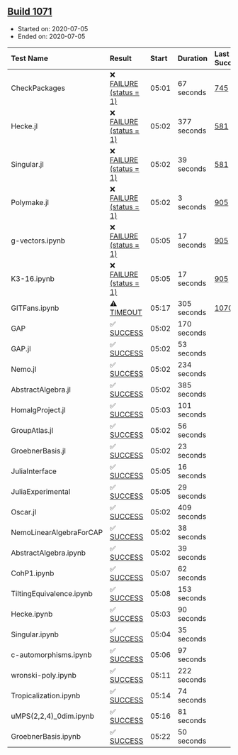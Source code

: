 ## [Build 1071](https://oscarci.mathematik.uni-kl.de/job/oscar-julia-1.4/1071/)

* Started on: 2020-07-05
* Ended on: 2020-07-05

| Test Name    | Result | Start | Duration | Last Success | First Failure |
|:-------------|:-------|:------|:---------|:-------------|:--------------|
| CheckPackages | ❌ [FAILURE (status = 1)](https://oscarci.mathematik.uni-kl.de/job/oscar-julia-1.4/1071/artifact/logs/build-1071/CheckPackages.log) | 05:01 | 67 seconds | [745](https://oscarci.mathematik.uni-kl.de/job/oscar-julia-1.4/745/) | [746](https://oscarci.mathematik.uni-kl.de/job/oscar-julia-1.4/746/) |
| Hecke.jl | ❌ [FAILURE (status = 1)](https://oscarci.mathematik.uni-kl.de/job/oscar-julia-1.4/1071/artifact/logs/build-1071/Hecke.jl.log) | 05:02 | 377 seconds | [581](https://oscarci.mathematik.uni-kl.de/job/oscar-julia-1.4/581/) | [582](https://oscarci.mathematik.uni-kl.de/job/oscar-julia-1.4/582/) |
| Singular.jl | ❌ [FAILURE (status = 1)](https://oscarci.mathematik.uni-kl.de/job/oscar-julia-1.4/1071/artifact/logs/build-1071/Singular.jl.log) | 05:02 | 39 seconds | [581](https://oscarci.mathematik.uni-kl.de/job/oscar-julia-1.4/581/) | [582](https://oscarci.mathematik.uni-kl.de/job/oscar-julia-1.4/582/) |
| Polymake.jl | ❌ [FAILURE (status = 1)](https://oscarci.mathematik.uni-kl.de/job/oscar-julia-1.4/1071/artifact/logs/build-1071/Polymake.jl.log) | 05:02 | 3 seconds | [905](https://oscarci.mathematik.uni-kl.de/job/oscar-julia-1.4/905/) | [907](https://oscarci.mathematik.uni-kl.de/job/oscar-julia-1.4/907/) |
| g-vectors.ipynb | ❌ [FAILURE (status = 1)](https://oscarci.mathematik.uni-kl.de/job/oscar-julia-1.4/1071/artifact/logs/build-1071/g-vectors.ipynb.log) | 05:05 | 17 seconds | [905](https://oscarci.mathematik.uni-kl.de/job/oscar-julia-1.4/905/) | [907](https://oscarci.mathematik.uni-kl.de/job/oscar-julia-1.4/907/) |
| K3-16.ipynb | ❌ [FAILURE (status = 1)](https://oscarci.mathematik.uni-kl.de/job/oscar-julia-1.4/1071/artifact/logs/build-1071/K3-16.ipynb.log) | 05:05 | 17 seconds | [905](https://oscarci.mathematik.uni-kl.de/job/oscar-julia-1.4/905/) | [907](https://oscarci.mathematik.uni-kl.de/job/oscar-julia-1.4/907/) |
| GITFans.ipynb | ⚠ [TIMEOUT](https://oscarci.mathematik.uni-kl.de/job/oscar-julia-1.4/1071/artifact/logs/build-1071/GITFans.ipynb.log) | 05:17 | 305 seconds | [1070](https://oscarci.mathematik.uni-kl.de/job/oscar-julia-1.4/1070/) | [1071](https://oscarci.mathematik.uni-kl.de/job/oscar-julia-1.4/1071/) |
| GAP | ✅ [SUCCESS](https://oscarci.mathematik.uni-kl.de/job/oscar-julia-1.4/1071/artifact/logs/build-1071/GAP.log) | 05:02 | 170 seconds |  |  |
| GAP.jl | ✅ [SUCCESS](https://oscarci.mathematik.uni-kl.de/job/oscar-julia-1.4/1071/artifact/logs/build-1071/GAP.jl.log) | 05:02 | 53 seconds |  |  |
| Nemo.jl | ✅ [SUCCESS](https://oscarci.mathematik.uni-kl.de/job/oscar-julia-1.4/1071/artifact/logs/build-1071/Nemo.jl.log) | 05:02 | 234 seconds |  |  |
| AbstractAlgebra.jl | ✅ [SUCCESS](https://oscarci.mathematik.uni-kl.de/job/oscar-julia-1.4/1071/artifact/logs/build-1071/AbstractAlgebra.jl.log) | 05:02 | 385 seconds |  |  |
| HomalgProject.jl | ✅ [SUCCESS](https://oscarci.mathematik.uni-kl.de/job/oscar-julia-1.4/1071/artifact/logs/build-1071/HomalgProject.jl.log) | 05:03 | 101 seconds |  |  |
| GroupAtlas.jl | ✅ [SUCCESS](https://oscarci.mathematik.uni-kl.de/job/oscar-julia-1.4/1071/artifact/logs/build-1071/GroupAtlas.jl.log) | 05:02 | 56 seconds |  |  |
| GroebnerBasis.jl | ✅ [SUCCESS](https://oscarci.mathematik.uni-kl.de/job/oscar-julia-1.4/1071/artifact/logs/build-1071/GroebnerBasis.jl.log) | 05:02 | 23 seconds |  |  |
| JuliaInterface | ✅ [SUCCESS](https://oscarci.mathematik.uni-kl.de/job/oscar-julia-1.4/1071/artifact/logs/build-1071/JuliaInterface.log) | 05:05 | 16 seconds |  |  |
| JuliaExperimental | ✅ [SUCCESS](https://oscarci.mathematik.uni-kl.de/job/oscar-julia-1.4/1071/artifact/logs/build-1071/JuliaExperimental.log) | 05:05 | 29 seconds |  |  |
| Oscar.jl | ✅ [SUCCESS](https://oscarci.mathematik.uni-kl.de/job/oscar-julia-1.4/1071/artifact/logs/build-1071/Oscar.jl.log) | 05:02 | 409 seconds |  |  |
| NemoLinearAlgebraForCAP | ✅ [SUCCESS](https://oscarci.mathematik.uni-kl.de/job/oscar-julia-1.4/1071/artifact/logs/build-1071/NemoLinearAlgebraForCAP.log) | 05:02 | 38 seconds |  |  |
| AbstractAlgebra.ipynb | ✅ [SUCCESS](https://oscarci.mathematik.uni-kl.de/job/oscar-julia-1.4/1071/artifact/logs/build-1071/AbstractAlgebra.ipynb.log) | 05:02 | 39 seconds |  |  |
| CohP1.ipynb | ✅ [SUCCESS](https://oscarci.mathematik.uni-kl.de/job/oscar-julia-1.4/1071/artifact/logs/build-1071/CohP1.ipynb.log) | 05:07 | 62 seconds |  |  |
| TiltingEquivalence.ipynb | ✅ [SUCCESS](https://oscarci.mathematik.uni-kl.de/job/oscar-julia-1.4/1071/artifact/logs/build-1071/TiltingEquivalence.ipynb.log) | 05:08 | 153 seconds |  |  |
| Hecke.ipynb | ✅ [SUCCESS](https://oscarci.mathematik.uni-kl.de/job/oscar-julia-1.4/1071/artifact/logs/build-1071/Hecke.ipynb.log) | 05:03 | 90 seconds |  |  |
| Singular.ipynb | ✅ [SUCCESS](https://oscarci.mathematik.uni-kl.de/job/oscar-julia-1.4/1071/artifact/logs/build-1071/Singular.ipynb.log) | 05:04 | 35 seconds |  |  |
| c-automorphisms.ipynb | ✅ [SUCCESS](https://oscarci.mathematik.uni-kl.de/job/oscar-julia-1.4/1071/artifact/logs/build-1071/c-automorphisms.ipynb.log) | 05:06 | 97 seconds |  |  |
| wronski-poly.ipynb | ✅ [SUCCESS](https://oscarci.mathematik.uni-kl.de/job/oscar-julia-1.4/1071/artifact/logs/build-1071/wronski-poly.ipynb.log) | 05:11 | 222 seconds |  |  |
| Tropicalization.ipynb | ✅ [SUCCESS](https://oscarci.mathematik.uni-kl.de/job/oscar-julia-1.4/1071/artifact/logs/build-1071/Tropicalization.ipynb.log) | 05:14 | 74 seconds |  |  |
| uMPS(2,2,4)_0dim.ipynb | ✅ [SUCCESS](https://oscarci.mathematik.uni-kl.de/job/oscar-julia-1.4/1071/artifact/logs/build-1071/uMPS-2-2-4-_0dim.ipynb.log) | 05:16 | 81 seconds |  |  |
| GroebnerBasis.ipynb | ✅ [SUCCESS](https://oscarci.mathematik.uni-kl.de/job/oscar-julia-1.4/1071/artifact/logs/build-1071/GroebnerBasis.ipynb.log) | 05:22 | 50 seconds |  |  |
